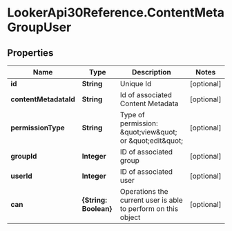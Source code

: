 # LookerApi30Reference.ContentMetaGroupUser

## Properties
Name | Type | Description | Notes
------------ | ------------- | ------------- | -------------
**id** | **String** | Unique Id | [optional] 
**contentMetadataId** | **String** | Id of associated Content Metadata | [optional] 
**permissionType** | **String** | Type of permission: \&quot;view\&quot; or \&quot;edit\&quot; | [optional] 
**groupId** | **Integer** | ID of associated group | [optional] 
**userId** | **Integer** | ID of associated user | [optional] 
**can** | **{String: Boolean}** | Operations the current user is able to perform on this object | [optional] 


